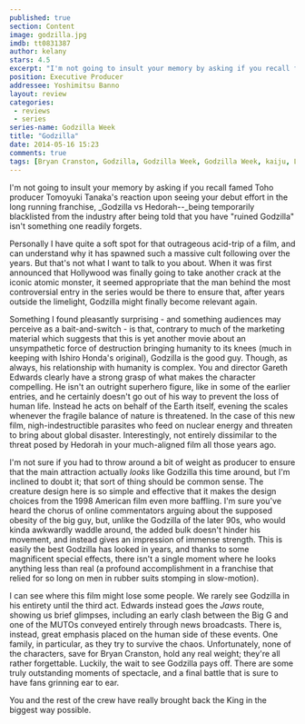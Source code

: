 ```yaml
---
published: true
section: Content
image: godzilla.jpg
imdb: tt0831387
author: kelany
stars: 4.5
excerpt: "I'm not going to insult your memory by asking if you recall famed Toho producer Tomoyuki Tanaka's reaction upon seeing your debut effort in the long running franchise, Godzilla vs Hedorah being temporarily blacklisted from the industry after being told that you have ruined Godzilla isn't something one readily forgets."
position: Executive Producer
addressee: Yoshimitsu Banno
layout: review
categories: 
 - reviews
 - series
series-name: Godzilla Week
title: "Godzilla"
date: 2014-05-16 15:23
comments: true
tags: [Bryan Cranston, Godzilla, Godzilla Week, Godzilla Week, kaiju, Letters, monsters]
---
```

I'm not going to insult your memory by asking if you recall famed Toho producer Tomoyuki Tanaka's reaction upon seeing your debut effort in the long running franchise, _Godzilla vs Hedorah--_being temporarily blacklisted from the industry after being told that you have "ruined Godzilla" isn't something one readily forgets. 

Personally I have quite a soft spot for that outrageous acid-trip of a film, and can understand why it has spawned such a massive cult following over the years. But that's not what I want to talk to you about. When it was first announced that Hollywood was finally going to take another crack at the iconic atomic monster, it seemed appropriate that the man behind the most controversial entry in the series would be there to ensure that, after years outside the limelight, Godzilla might finally become relevant again.

Something I found pleasantly surprising - and something audiences may perceive as a bait-and-switch - is that, contrary to much of the marketing material which suggests that this is yet another movie about an unsympathetic force of destruction bringing humanity to its knees (much in keeping with Ishiro Honda's original), Godzilla is the good guy. Though, as always, his relationship with humanity is complex. You and director Gareth Edwards clearly have a strong grasp of what makes the character compelling. He isn't an outright superhero figure, like in some of the earlier entries, and he certainly doesn't go out of his way to prevent the loss of human life. Instead he acts on behalf of the Earth itself, evening the scales whenever the fragile balance of nature is threatened. In the case of this new film, nigh-indestructible parasites who feed on nuclear energy and threaten to bring about global disaster. Interestingly, not entirely dissimilar to the threat posed by Hedorah in your much-aligned film all those years ago. 

I'm not sure if you had to throw around a bit of weight as producer to ensure that the main attraction actually _looks_ like Godzilla this time around, but I'm inclined to doubt it; that sort of thing should be common sense. The creature design here is so simple and effective that it makes the design choices from the 1998 American film even more baffling. I'm sure you've heard the chorus of online commentators arguing about the supposed obesity of the big guy, but, unlike the Godzilla of the later 90s, who would kinda awkwardly waddle around, the added bulk doesn't hinder his movement, and instead gives an impression of immense strength. This is easily the best Godzilla has looked in years, and thanks to some magnificent special effects, there isn't a single moment where he looks anything less than real (a profound accomplishment in a franchise that relied for so long on men in rubber suits stomping in slow-motion). 

I can see where this film might lose some people. We rarely see Godzilla in his entirety until the third act. Edwards instead goes the _Jaws_ route, showing us brief glimpses, including an early clash between the Big G and one of the MUTOs conveyed entirely through news broadcasts. There is, instead, great emphasis placed on the human side of these events. One family, in particular, as they try to survive the chaos. Unfortunately, none of the characters, save for Bryan Cranston, hold any real weight; they're all rather forgettable. Luckily, the wait to see Godzilla pays off. There are some truly outstanding moments of spectacle, and a final battle that is sure to have fans grinning ear to ear.

You and the rest of the crew have really brought back the King in the biggest way possible.
